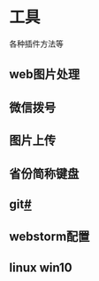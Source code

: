 # 工具
各种插件方法等

## web图片处理


## 微信拨号


## 图片上传


## 省份简称键盘


## git[#](./git/)


## webstorm配置

## linux win10

